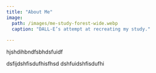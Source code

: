 ```yaml
---
title: "About Me"
image: 
  path: /images/me-study-forest-wide.webp
  caption: "DALL-E’s attempt at recreating my study."
  
---
```


hjshdihbndfsbhdsfuidf

dsfijdshfisdufhisfhsd
dshfuidshfisdufhi
